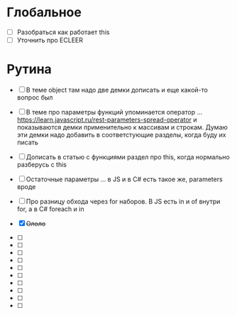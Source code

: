 # Глобальное

- [ ] Разобраться как работает this
- [ ] Уточнить про ECLEER

# Рутина

- [ ] В теме object там надо две демки дописать и еще какой-то вопрос был

- [ ] В теме про параметры функций упоминается оператор ...
https://learn.javascript.ru/rest-parameters-spread-operator
и показываются демки применительно к массивам и строкам.
Думаю эти демки надо добавить в соответстующие разделы, когда буду их писать

- [ ] Дописать в статью с функциями раздел про this, когда нормально разберусь с this

- [ ] Остаточные параметры ... в JS и в C# есть такое же, parameters вроде
- [ ] Про разницу обхода через for наборов. В JS есть in и of внутри for, а в C# foreach и in

- [x] ~~Ололо~~

- [ ] 

- [ ] 

- [ ] 

- [ ] 

- [ ] 

- [ ] 

- [ ] 

- [ ] 

- [ ] 

- [ ] 